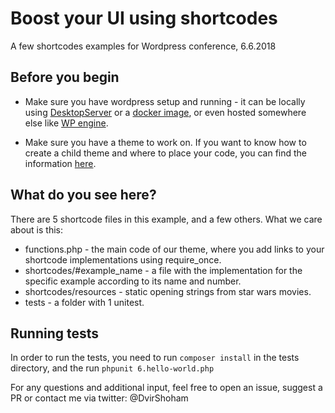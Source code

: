 # Boost your UI using shortcodes
A few shortcodes examples for Wordpress conference, 6.6.2018

## Before you begin
- Make sure you have wordpress setup and running - it can be locally using [DesktopServer](https://serverpress.com/) or a [docker image](https://hub.docker.com/_/wordpress/), or even hosted somewhere else like [WP engine](https://wpengine.com/).

- Make sure you have a theme to work on. If you want to know how to create a child theme and where to place your code, you can find the information [here](https://codex.wordpress.org/Child_Themes).

## What do you see here?
There are 5 shortcode files in this example, and a few others.
What we care about is this:
* functions.php - the main code of our theme, where you add links to your shortcode implementations using require_once.
* shortcodes/#example_name - a file with the implementation for the specific example according to its name and number.
* shortcodes/resources - static opening strings from star wars movies.
* tests - a folder with 1 unitest.

## Running tests
In order to run the tests, you need to run ```composer install``` in the tests directory, and the run ```phpunit 6.hello-world.php```

For any questions and additional input, feel free to open an issue, suggest a PR or contact me via twitter: @DvirShoham
